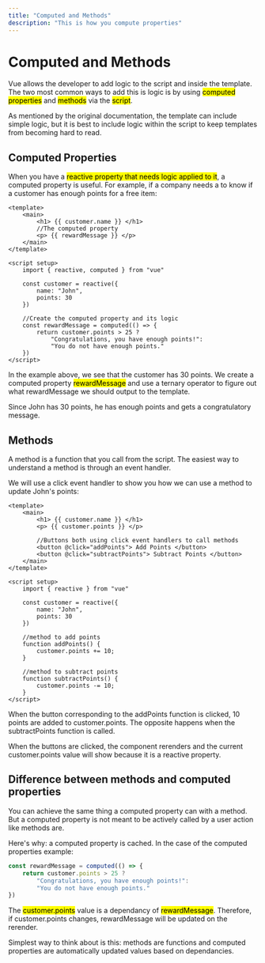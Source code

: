 ```yaml
---
title: "Computed and Methods"
description: "This is how you compute properties"
---
```


# Computed and Methods

Vue allows the developer to add logic to the script and inside the template. The two most common ways to add this is logic is by using <mark>computed properties</mark> and <mark>methods</mark> via the <mark>script</mark>.

As mentioned by the original documentation, the template can include simple logic, but it is best to include logic within the script to keep templates from becoming hard to read.

## Computed Properties

When you have a <mark>reactive property that needs logic applied to it</mark>, a computed property is useful. For example, if a company needs a to know if a customer has enough points for a free item:

```vue
<template>
    <main>
		<h1> {{ customer.name }} </h1>
		//The computed property
		<p> {{ rewardMessage }} </p>
	</main>
</template>

<script setup>
    import { reactive, computed } from "vue"

    const customer = reactive({
		name: "John",
		points: 30
	})

    //Create the computed property and its logic
	const rewardMessage = computed(() => {
		return customer.points > 25 ?
		    "Congratulations, you have enough points!":
			"You do not have enough points."
	})
</script>
```

In the example above, we see that the customer has 30 points. We create a computed property <mark>rewardMessage</mark> and use a ternary operator to figure out what rewardMessage we should output to the template.

Since John has 30 points, he has enough points and gets a congratulatory message.

## Methods

A method is a function that you call from the script. The easiest way to understand a method is through an event handler.

We will use a click event handler to show you how we can use a method to update John's points:

```vue
<template>
    <main>
		<h1> {{ customer.name }} </h1>
		<p> {{ customer.points }} </p>

		//Buttons both using click event handlers to call methods
		<button @click="addPoints"> Add Points </button>
		<button @click="subtractPoints"> Subtract Points </button>
	</main>
</template>

<script setup>
    import { reactive } from "vue"

    const customer = reactive({
		name: "John",
		points: 30
	})

    //method to add points
    function addPoints() {
		customer.points += 10;
	}

    //method to subtract points
    function subtractPoints() {
		customer.points -= 10;
	}
</script>
```

When the button corresponding to the addPoints function is clicked, 10 points are added to customer.points. The opposite happens when the subtractPoints function is called.

When the buttons are clicked, the component rerenders and the current customer.points value will show because it is a reactive property.

## Difference between methods and computed properties

You can achieve the same thing a computed property can with a method. But a computed property is not meant to be actively called by a user action like methods are.

Here's why: a computed property is cached. In the case of the computed properties example:

```js
const rewardMessage = computed(() => {
	return customer.points > 25 ?
		"Congratulations, you have enough points!":
		"You do not have enough points."
})
```

The <mark>customer.points</mark> value is a dependancy of <mark>rewardMessage</mark>. Therefore, if customer.points changes, rewardMessage will be updated on the rerender.

Simplest way to think about is this: methods are functions and computed properties are automatically updated values based on dependancies.